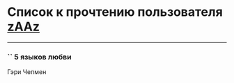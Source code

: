 # Список к прочтению пользователя [zAAz](http://vk.com/id202248233)
---

### `` 5 языков любви
Гэри Чепмен

